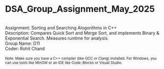 <h1>DSA_Group_Assignment_May_2025</h1> <br>
Assignment: Sorting and Searching Alogorithms in C++<br>
Description: Compares Quick Sort and Merge Sort, and implements Binary & Exponential Search. Measures runtime for analysis. <br>
Group Name: G11<br>
Coder: Rohit Chand<br><br>
<sub>Note: Make sure you have a C++ compiler (like GCC or Clang) installed. For Windows, you can use tools like MinGW or an IDE like Code::Blocks or Visual Studio.</sub> <br><br>

